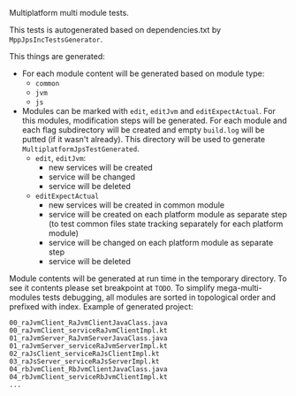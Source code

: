 Multiplatform multi module tests.

This tests is autogenerated based on dependencies.txt by `MppJpsIncTestsGenerator`.

This things are generated:
  - For each module content will be generated based on module type:
     - `common`
     - `jvm`
     - `js`
  - Modules can be marked with `edit`, `editJvm` and `editExpectActual`. For this modules, modification steps will be generated. For each module and each flag subdirectory will be created and empty `build.log` will be putted (if it wasn't already). This directory will be used to generate `MultiplatformJpsTestGenerated`.
     - `edit`, `editJvm`:
        - new services will be created 
        - service will be changed
        - service will be deleted
     - `editExpectActual`
        - new services will be created in common module
        - service will be created on each platform module as separate step (to test common files state tracking separately for each platform module)
        - service will be changed on each platform module as separate step
        - service will be deleted

Module contents will be generated at run time in the temporary directory. To see it contents please set breakpoint at `TODO`. To simplify mega-multi-modules tests debugging, all modules are sorted in topological order and prefixed with index. Example of generated project:
```
00_raJvmClient_RaJvmClientJavaClass.java
00_raJvmClient_serviceRaJvmClientImpl.kt
01_raJvmServer_RaJvmServerJavaClass.java
01_raJvmServer_serviceRaJvmServerImpl.kt
02_raJsClient_serviceRaJsClientImpl.kt
03_raJsServer_serviceRaJsServerImpl.kt
04_rbJvmClient_RbJvmClientJavaClass.java
04_rbJvmClient_serviceRbJvmClientImpl.kt
...
```